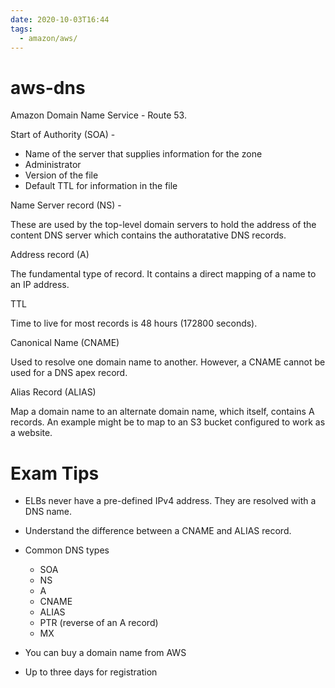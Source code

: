 ```yaml
---
date: 2020-10-03T16:44
tags:
  - amazon/aws/
---
```


# aws-dns

Amazon Domain Name Service - Route 53.

Start of Authority (SOA) -
* Name of the server that supplies information for the zone
* Administrator
* Version of the file
* Default TTL for information in the file

Name Server record (NS) -

These are used by the top-level domain servers to hold the address of the content DNS server which contains the authoratative DNS records.

Address record (A)

The fundamental type of record. It contains a direct mapping of a name to an IP address.

TTL

Time to live for most records is 48 hours (172800 seconds).

Canonical Name (CNAME)

Used to resolve one domain name to another. 
However, a CNAME cannot be used for a DNS apex record.

Alias Record (ALIAS)

Map a domain name to an alternate domain name, which itself, contains A records. An example might be to map to an S3 bucket configured to work as a website.

# Exam Tips

* ELBs never have a pre-defined IPv4 address. They are resolved with a DNS name.
* Understand the difference between a CNAME and ALIAS record.
* Common DNS types
  * SOA
  * NS
  * A
  * CNAME
  * ALIAS
  * PTR (reverse of an A record)
  * MX
  

* You can buy a domain name from AWS
* Up to three days for registration


